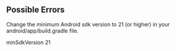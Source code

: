 
## Possible Errors

Change the minimum Android sdk version to 21 (or higher) in your android/app/build.gradle file.

minSdkVersion 21
